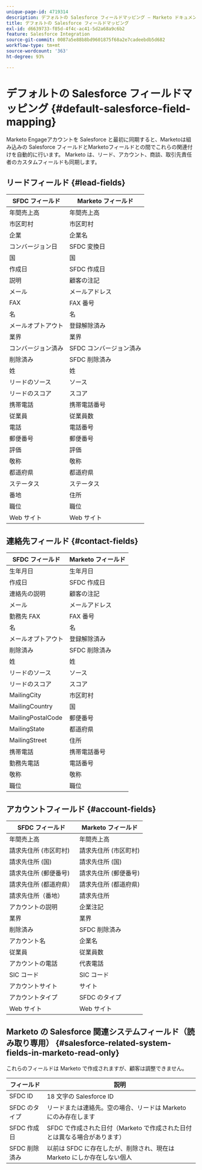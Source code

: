 ```yaml
---
unique-page-id: 4719314
description: デフォルトの Salesforce フィールドマッピング — Marketo ドキュメント — 製品ドキュメント
title: デフォルトの Salesforce フィールドマッピング
exl-id: d6639733-f85d-4f4c-ac41-5d2a68a9c6b2
feature: Salesforce Integration
source-git-commit: 0087a5e88b8bd9601875f68a2e7cadeebdb5d682
workflow-type: tm+mt
source-wordcount: '363'
ht-degree: 93%

---
```


# デフォルトの Salesforce フィールドマッピング {#default-salesforce-field-mapping}

Marketo Engageアカウントを Salesforce と最初に同期すると、Marketoは組み込みの Salesforce フィールドとMarketoフィールドとの間でこれらの関連付けを自動的に行います。 Marketo は、リード、アカウント、商談、取引先責任者のカスタムフィールドも同期します。

## リードフィールド {#lead-fields}

| SFDC フィールド | Marketo フィールド |
|---|---|
| 年間売上高 | 年間売上高 |
| 市区町村 | 市区町村 |
| 企業 | 企業名 |
| コンバージョン日 | SFDC 変換日 |
| 国 | 国 |
| 作成日 | SFDC 作成日 |
| 説明 | 顧客の注記 |
| メール | メールアドレス |
| FAX | FAX 番号 |
| 名 | 名 |
| メールオプトアウト | 登録解除済み |
| 業界 | 業界 |
| コンバージョン済み | SFDC コンバージョン済み |
| 削除済み | SFDC 削除済み |
| 姓 | 姓 |
| リードのソース | ソース |
| リードのスコア | スコア |
| 携帯電話 | 携帯電話番号 |
| 従業員 | 従業員数 |
| 電話 | 電話番号 |
| 郵便番号 | 郵便番号 |
| 評価 | 評価 |
| 敬称 | 敬称 |
| 都道府県 | 都道府県 |
| ステータス | ステータス |
| 番地 | 住所 |
| 職位 | 職位 |
| Web サイト | Web サイト |

## 連絡先フィールド {#contact-fields}

| SFDC フィールド | Marketo フィールド |
|---|---|
| 生年月日 | 生年月日 |
| 作成日 | SFDC 作成日 |
| 連絡先の説明 | 顧客の注記 |
| メール | メールアドレス |
| 勤務先 FAX | FAX 番号 |
| 名 | 名 |
| メールオプトアウト | 登録解除済み |
| 削除済み | SFDC 削除済み |
| 姓 | 姓 |
| リードのソース | ソース |
| リードのスコア | スコア |
| MailingCity | 市区町村 |
| MailingCountry | 国 |
| MailingPostalCode | 郵便番号 |
| MailingState | 都道府県 |
| MailingStreet | 住所 |
| 携帯電話 | 携帯電話番号 |
| 勤務先電話 | 電話番号 |
| 敬称 | 敬称 |
| 職位 | 職位 |

## アカウントフィールド {#account-fields}

| SFDC フィールド | Marketo フィールド |
|---|---|
| 年間売上高 | 年間売上高 |
| 請求先住所 (市区町村) | 請求先住所 (市区町村) |
| 請求先住所 (国) | 請求先住所 (国) |
| 請求先住所 (郵便番号) | 請求先住所 (郵便番号) |
| 請求先住所 (都道府県） | 請求先住所 (都道府県) |
| 請求先住所（番地） | 請求先住所 |
| アカウントの説明 | 企業注記 |
| 業界 | 業界 |
| 削除済み | SFDC 削除済み |
| アカウント名 | 企業名 |
| 従業員 | 従業員数 |
| アカウントの電話 | 代表電話 |
| SIC コード | SIC コード |
| アカウントサイト | サイト |
| アカウントタイプ | SFDC のタイプ |
| Web サイト | Web サイト |

## Marketo の Salesforce 関連システムフィールド（読み取り専用） {#salesforce-related-system-fields-in-marketo-read-only}

これらのフィールドは Marketo で作成されますが、顧客は調整できません。

| フィールド | 説明 |
|---|---|
| SFDC ID | 18 文字の Salesforce ID |
| SFDC のタイプ | リードまたは連絡先。空の場合、リードは Marketo にのみ存在します |
| SFDC 作成日 | SFDC で作成された日付（Marketo で作成された日付とは異なる場合があります） |
| SFDC 削除済み | 以前は SFDC に存在したが、削除され、現在は Marketo にしか存在しない個人 |
